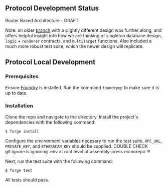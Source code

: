 ## Protocol Development Status
Router Based Architecture - DRAFT

Note: an older [branch](https://github.com/public-assembly/assembly-press/tree/300f1ea78acf1e77823f476fdb2a7c519f5e8495/protocol/) with a slightly different design was further along, and offers helpful insight into how we are thinking of singleton database design, `logic` + `renderer` contracts, and `multiTarget` functions. Also included a much more robust test suite, which the newer design will replicate.

## Protocol Local Development

### Prerequisites
Ensure [Foundry](https://github.com/foundry-rs/foundry) is installed. Run the command `foundryup` to make sure it is up to date.

### Installation

Clone the repo and navigate to the directory. Install the project's dependencies with the following command:
```
$ forge install
```

Configure the environment variables necesary to run the test suite. `RPC_URL`, `PRIVATE_KEY`, and `ETHERSCAN_KEY` should be supplied. DOUBLE CHECK git.ignore is ignoring .env at root level of assembly-press monorepo !!!

Next, run the test suite with the following command:
```
$ forge test
```
All tests should pass.

